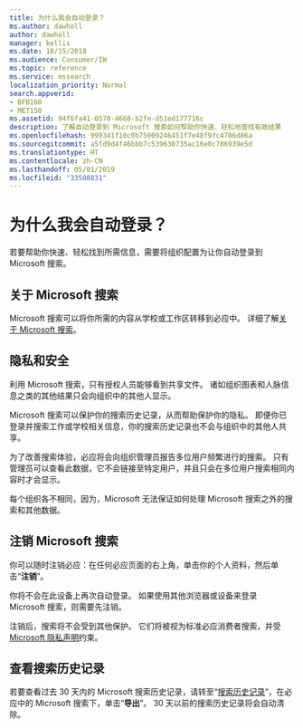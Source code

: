 ```yaml
---
title: 为什么我会自动登录？
ms.author: dawholl
author: dawholl
manager: kellis
ms.date: 10/15/2018
ms.audience: Consumer/IW
ms.topic: reference
ms.service: mssearch
localization_priority: Normal
search.appverid:
- BFB160
- MET150
ms.assetid: 94f6fa41-0570-4668-b2fe-d51ed177716c
description: 了解自动登录到 Microsoft 搜索如何帮助你快速、轻松地查找有效结果
ms.openlocfilehash: 999341f10c0b75009246451f7e48f9fc4706d86a
ms.sourcegitcommit: a5fd9d4f46bbb7c539630735ac16e0c786939e5d
ms.translationtype: HT
ms.contentlocale: zh-CN
ms.lasthandoff: 05/01/2019
ms.locfileid: "33508831"
---
```

# <a name="why-am-i-automatically-signed-in"></a>为什么我会自动登录？

若要帮助你快速、轻松找到所需信息，需要将组织配置为让你自动登录到 Microsoft 搜索。
  
## <a name="about-microsoft-search"></a>关于 Microsoft 搜索

Microsoft 搜索可以将你所需的内容从学校或工作区转移到必应中。 详细了解[关于 Microsoft 搜索](about-microsoft-search.md)。
  
## <a name="privacy-and-security"></a>隐私和安全

利用 Microsoft 搜索，只有授权人员能够看到共享文件。 诸如组织图表和人脉信息之类的其他结果只会向组织中的其他人显示。
  
Microsoft 搜索可以保护你的搜索历史记录，从而帮助保护你的隐私。 即便你已登录并搜索工作或学校相关信息，你的搜索历史记录也不会与组织中的其他人共享。
  
为了改善搜索体验，必应将会向组织管理员报告多位用户频繁进行的搜索。 只有管理员可以查看此数据，它不会链接至特定用户，并且只会在多位用户搜索相同内容时才会显示。
  
每个组织各不相同，因为，Microsoft 无法保证如何处理 Microsoft 搜索之外的搜索和其他数据。
  
## <a name="sign-out-of-microsoft-search"></a>注销 Microsoft 搜索

你可以随时注销必应：在任何必应页面的右上角，单击你的个人资料，然后单击“**注销**”。
  
你将不会在此设备上再次自动登录。 如果使用其他浏览器或设备来登录 Microsoft 搜索，则需要先注销。 
  
注销后，搜索将不会受到其他保护。 它们将被视为标准必应消费者搜索，并受 [Microsoft 隐私声明](https://privacy.microsoft.com/en-us/privacystatement)约束。
  
## <a name="view-your-search-history"></a>查看搜索历史记录

若要查看过去 30 天内的 Microsoft 搜索历史记录，请转至“[搜索历史记录](https://ssl.bing.com/profile/history)”，在必应中的 Microsoft 搜索下，单击“**导出**”。 30 天以前的搜索历史记录将会自动清除。

  

